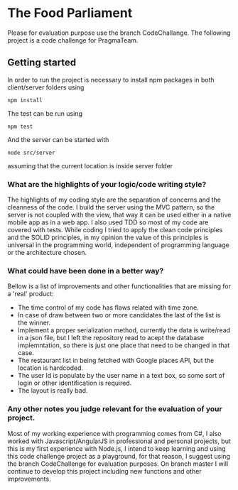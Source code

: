 # The Food Parliament

Please for evaluation purpose use the branch CodeChallange.
The following project is a code challenge for PragmaTeam.

## Getting started

In order to run the project is necessary to install npm packages in both client/server folders using 
```
npm install
```

The test can be run using 
````
npm test
````

And the server can be started with
````
node src/server
`````
assuming that the current location is inside server folder

### What are the highlights of your logic/code writing style?

The highlights of my coding style are the separation of concerns and the cleanness of the code. I build the server using the MVC pattern, so the server is not coupled with the view, that way it can be used either in a native mobile app as in a web app. I also used TDD so most of my code are covered with tests.
While coding I tried to apply the clean code principles and the SOLID principles, in my opinion the value of this principles is universal in the programming world, independent of programming language or the architecture chosen.

### What could have been done in a better way?

Bellow is a list of improvements and other functionalities that are missing for a 'real' product:
- The time control of my code has flaws related with time zone.
- In case of draw between two or more candidates the last of the list is the winner.
- Implement a proper serialization method, currently the data is write/read in a json file, but I left the repository read to acept the database implemntation, so there is just one place that need to be changed in that case.
- The restaurant list in being fetched with Google places API, but the location is hardcoded.
- The user Id is populate by the user name in a text box, so some sort of login or other identification is required.
- The layout is really bad.

### Any other notes you judge relevant for the evaluation of your project.

Most of my working experience with programming comes from C#, I also worked with Javascript/AngularJS in professional and personal projects, but this is my first experience with Node.js, I intend to keep learning and using this code challenge project as a playground, for that reason, I suggest using the branch CodeChallenge for evaluation purposes. On branch master I will continue to develop this project including new functions and other improvements.
